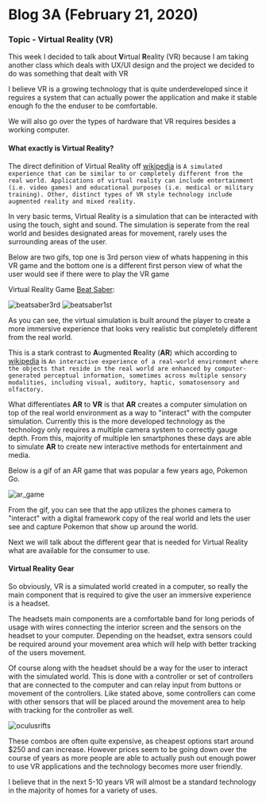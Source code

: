 # Blog 3A (February 21, 2020)

### Topic - Virtual Reality (VR)

This week I decided to talk about **V**irtual **R**eality (VR) because I am taking another class which deals with UX/UI design and the project we decided to do was something that dealt with VR

I believe VR is a growing technology that is quite underdeveloped since it reguires a system that can actually power the application and make it stable enough fo the the enduser to be comfortable.

We will also go over the types of hardware that VR requires besides a working computer.

#### What exactly is Virtual Reality?

The direct definition of Virtual Reality off [wikipedia](https://en.wikipedia.org/wiki/Virtual_reality) is ```A simulated experience that can be similar to or completely different from the real world. Applications of virtual reality can include entertainment (i.e. video games) and educational purposes (i.e. medical or military training). Other, distinct types of VR style technology include augmented reality and mixed reality.```

In very basic terms, Virtual Reality is a simulation that can be interacted with using the touch, sight and sound. The simulation is seperate from the real world and besides designated areas for movement, rarely uses the surrounding areas of the user.

Below are two gifs, top one is 3rd person view of whats happening in this VR game and the bottom one is a different first person view of what the user would see if there were to play the VR game

Virtual Reality Game [Beat Saber](https://beatsaber.com/):

![beatsaber3rd](https://media2.giphy.com/media/kyidAOFQzKSlDNwRkb/giphy.gif) ![beatsaber1st](https://media3.giphy.com/media/JRgLEZCsivjHoRWpb2/giphy.gif)

As you can see, the virtual simulation is built around the player to create a more immersive experience that looks very realistic but completely different from the real world. 

This is a stark contrast to **A**ugmented **R**eality (**AR**) which according to [wikipedia](https://en.wikipedia.org/wiki/Augmented_reality) is 
```An interactive experience of a real-world environment where the objects that reside in the real world are enhanced by computer-generated perceptual information, sometimes across multiple sensory modalities, including visual, auditory, haptic, somatosensory and olfactory.```

What differentiates **AR** to **VR** is that **AR** creates a computer simulation on top of the real world environment as a way to "interact" with the computer simulation. Currently this is the more developed technology as the technology only requires a multiple camera system to correctly gauge depth.  From this, majority of multiple len smartphones these days are able to simulate **AR** to create new interactive methods for entertainment and media.

Below is a gif of an AR game that was popular a few years ago, Pokemon Go. 

![ar_game](https://media2.giphy.com/media/ugKUBFkKpbA64/source.gif)

From the gif, you can see that the app utilizes the phones camera to "interact" with a digital framework copy of the real world and lets the user see and capture Pokemon that show up around the world.

Next we will talk about the different gear that is needed for Virtual Reality what are available for the consumer to use. 

#### Virtual Reality Gear

So obviously, VR is a simulated world created in a computer, so really the main component that is required to give the user an immersive experience is a headset.

The headsets main components are a comfortable band for long periods of usage with wires connecting the interior screen and the sensors on the headset to your computer.  Depending on the headset, extra sensors could be required around your movement area which will help with better tracking of the users movement.

Of course along with the headset should be a way for the user to interact with the simulated world. This is done with a controller or set of controllers that are connected to the computer and can relay input from buttons or movement of the controllers.  Like stated above, some controllers can come with other sensors that will be placed around the movement area to help with tracking for the controller as well. 

![oculusrifts](https://images-na.ssl-images-amazon.com/images/I/716-fayZAQL._AC_.jpg)

These combos are often quite expensive, as cheapest options start around $250 and can increase. However prices seem to be going down over the course of years as more people are able to actually push out enough power to use VR applications and the technology becomes more user friendly. 

I believe that in the next 5-10 years VR will almost be a standard technology in the majority of homes for a variety of uses.